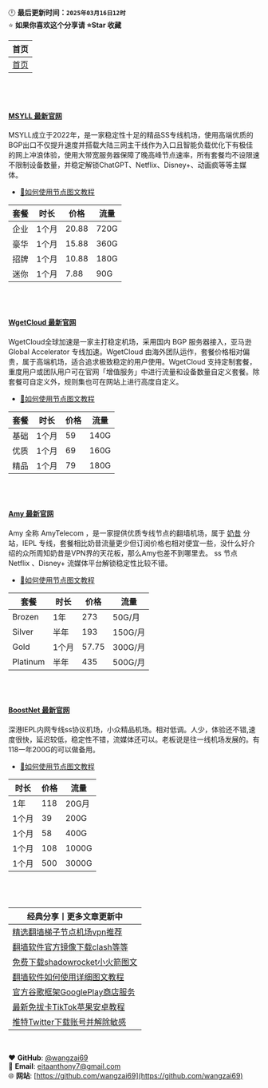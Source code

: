 🕛 **最后更新时间：`2025年03月16日12时`**  
⭐ **如果你喜欢这个分享请 ⭐Star 收藏** 

| 首页 |
|------|
| [首页](https://github.com/wangzai69/fanqiang) |

#

<br>

#### [MSYLL 最新官网](https://cn.992559.xyz/#/register?code=WYvHUyx6)
MSYLL成立于2022年，是一家稳定性十足的精品SS专线机场，使用高端优质的BGP出口不仅提升速度并搭载大陆三网主干线作为入口且智能负载优化下有极佳的网上冲浪体验，使用大带宽服务器保障了晚高峰节点速率，所有套餐均不设限速不限制设备数量，并稳定解锁ChatGPT、Netflix、Disney+、动画疯等等主媒体。
- [🚀如何使用节点图文教程](https://github.com/wangzai69/wiki)

| 套餐 | 时长 | 价格 | 流量 |
|------|------|------|------|
| 企业 | 1个月 |20.88 |720G |
| 豪华 | 1个月 |15.88 |360G |
| 招牌 | 1个月 |10.88 |180G |
| 迷你 | 1个月 |7.88  |90G  |

<br><br>

#### [WgetCloud 最新官网](https://clashx.pro/gacloud)
WgetCloud全球加速是一家主打稳定机场，采用国内 BGP 服务器接入，亚马逊 Global Accelerator 专线加速。WgetCloud 由海外团队运作，套餐价格相对偏贵，属于高端机场，适合追求极致稳定的用户使用。WgetCloud 支持定制套餐，重度用户或团队用户可在官网「增值服务」中进行流量和设备数量自定义套餐。除套餐可自定义外，规则集也可在网站上进行高度自定义。
- [🚀如何使用节点图文教程](https://github.com/wangzai69/wiki)

| 套餐 | 时长 | 价格 | 流量 |
|------|------|------|------|
| 基础 | 1个月 |59 |140G |
| 优质 | 1个月 |69 |160G |
| 精品 | 1个月 |79 |180G |

<br><br>

#### [Amy 最新官网](https://www.amytele.net)
Amy 全称 AmyTelecom ，是一家提供优质专线节点的翻墙机场，属于 [奶昔](https://nexitally.com) 分站，IEPL 专线，套餐相比奶昔流量更少但订阅价格也相对便宜一些，没什么好介绍的众所周知奶昔是VPN界的天花板，那么Amy也差不到哪里去。 ss 节点 Netflix 、Disney+ 流媒体平台解锁稳定性比较不错。
- [🚀如何使用节点图文教程](https://github.com/wangzai69/wiki)

| 套餐 | 时长 | 价格 | 流量 |
|------|------|------|------|
| Brozen | 1年 |273 |50G/月 |
| Silver | 半年 |193 |150G/月 |
| Gold | 1个月 |57.75 |300G/月 |
| Platinum | 半年 |435 |500G/月 |

<br><br>

#### [BoostNet 最新官网](https://boostnet1.com/)
深港IEPL内网专线ss协议机场，小众精品机场。相对低调。人少，体验还不错,速度很快，延迟较低，稳定性不错，流媒体还可以。老板说是往一线机场发展的。有118一年200G的可以做备用。
- [🚀如何使用节点图文教程](https://github.com/wangzai69/wiki)

| 时长 | 价格 | 流量 |
|------|------|------|
| 1年 |118 |20G月 |
| 1个月 |39 |200G |
| 1个月 |58 |400G |
| 1个月 |108 |1000G |
| 1个月 |500 |3000G |

#

<br>

| 经典分享丨更多文章更新中 | 
|------|
|[精选翻墙梯子节点机场vpn推荐](https://github.com/wangzai69/vpn)                |
|[翻墙软件官方镜像下载clash等等](https://github.com/wangzai69/app)              |
|[免费下载shadowrocket小火箭图文](https://github.com/wangzai69/shadowrocket)   |
|[翻墙软件如何使用详细图文教程](https://github.com/wangzai69/wiki)               |
|[官方谷歌框架GooglePlay商店服务](https://github.com/wangzai69/GooglePlay)      |
|[最新免拔卡TikTok苹果安卓教程](https://github.com/wangzai69/tiktok)             |
|[推特Twitter下载账号并解除敏感](https://github.com/wangzai69/Twitter)             |

<br>

❤️ **GitHub**: [@wangzai69](https://github.com/wangzai69)  
📧 **Email**: [eitaanthony7@gmail.com](mailto:eitaanthony7@gmail.com)  
🌐 **网站**: [https://github.com/wangzai69](https://github.com/wangzai69)  

<br>

